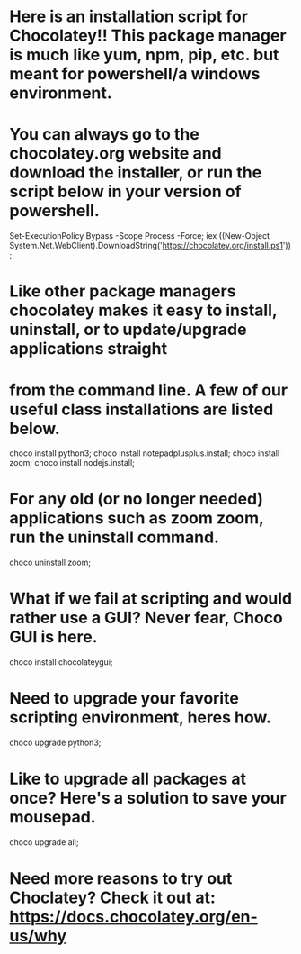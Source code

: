 # Here is an installation script for Chocolatey!! This package manager is much like yum, npm, pip, etc. but meant for powershell/a windows environment. 
# You can always go to the chocolatey.org website and download the installer, or run the script below in your version of powershell. 

Set-ExecutionPolicy Bypass -Scope Process -Force; iex ((New-Object 
    System.Net.WebClient).DownloadString('https://chocolatey.org/install.ps1'));

# Like other package managers chocolatey makes it easy to install, uninstall, or to update/upgrade applications straight 
# from the command line. A few of our useful class installations are listed below.
 
choco install python3;
choco install notepadplusplus.install;
choco install zoom;
choco install nodejs.install;

# For any old (or no longer needed) applications such as zoom zoom, run the uninstall command.

choco uninstall zoom;

# What if we fail at scripting and would rather use a GUI? Never fear, Choco GUI is here.

choco install chocolateygui;

# Need to upgrade your favorite scripting environment, heres how.

choco upgrade python3;

# Like to upgrade all packages at once? Here's a solution to save your mousepad.

choco upgrade all;

# Need more reasons to try out Choclatey? Check it out at: https://docs.chocolatey.org/en-us/why